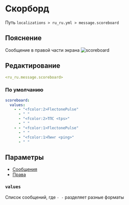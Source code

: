 # Скорборд
Путь `localizations > ru_ru.yml > message.scoreboard`

## Пояснение
Сообщение в правой части экрана
![scoreboard](/scoreboard.png)

## Редактирование
```yaml
<ru_ru.message.scoreboard>
```

### По умолчанию
```yaml
scoreboard:
  values:
    - - "<fcolor:2>FlectonePulse"
      - " "
      - "<fcolor:2>ТПС <tps>"
      - " "
    - - "<fcolor:1>FlectonePulse"
      - " "
      - "<fcolor:1>Пинг <ping>"
      - " "
```

## Параметры

- [Сообщения](/docs/message/scoreboard/)
- [Права](/docs/permission/message/scoreboard/)

### `values`

Список сообщений, где `- -` разделяет разные форматы